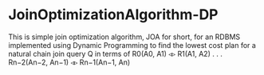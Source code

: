 # JoinOptimizationAlgorithm-DP
This is simple join optimization algorithm, JOA for short, for an RDBMS implemented using Dynamic Programming to find the lowest cost plan for a natural chain join query Q in terms of R0(A0, A1) ◃▹ R1(A1, A2) . . . Rn−2(An−2, An−1) ◃▹ Rn−1(An−1, An)
